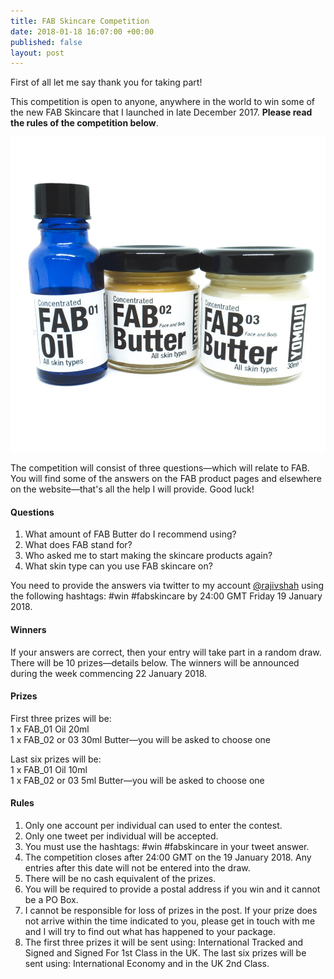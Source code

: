 ```yaml
---
title: FAB Skincare Competition
date: 2018-01-18 16:07:00 +00:00
published: false
layout: post
---
```


First of all let me say thank you for taking part!

This competition is open to anyone, anywhere in the world to win some of the new FAB Skincare that I launched in late December 2017. **Please read the rules of the competition below**.

![fab-range.jpeg](/uploads/fab-range.jpeg)

The competition will consist of three questions—which will relate to FAB. You will find some of the answers on the FAB product pages and elsewhere on the website—that's all the help I will provide. Good luck!

#### Questions

1. What amount of FAB Butter do I recommend using?
2. What does FAB stand for?
3. Who asked me to start making the skincare products again?
4. What skin type can you use FAB skincare on?


You need to provide the answers via twitter to my account [@rajivshah](https://twitter.com/rajivshah) using the following hashtags: #win #fabskincare by 24:00 GMT Friday 19 January 2018.

#### Winners

If your answers are correct, then your entry will take part in a random draw. There will be 10 prizes—details below. The winners will be announced during the week commencing 22 January 2018. 

#### Prizes

First three prizes will be:  
1 x FAB_01 Oil 20ml  
1 x FAB_02 or 03 30ml Butter—you will be asked to choose one

Last six prizes will be:  
1 x FAB_01 Oil 10ml  
1 x FAB_02 or 03 5ml Butter—you will be asked to choose one

#### Rules

1. Only one account per individual can used to enter the contest.
2. Only one tweet per individual will be accepted.
3. You must use the hashtags: #win #fabskincare in your tweet answer.
4. The competition closes after 24:00 GMT on the 19 January 2018. Any entries after this date will not be entered into the draw.
5. There will be no cash equivalent of the prizes.
6. You will be required to provide a postal address if you win and it cannot be a PO Box.
7. I cannot be responsible for loss of prizes in the post. If your prize does not arrive within the time indicated to you, please get in touch with me and I will try to find out what has happened to your package.
8. The first three prizes it will be sent using: International Tracked and Signed and Signed For 1st Class in the UK.  The last six prizes will be sent using: International Economy and in the UK 2nd Class. 